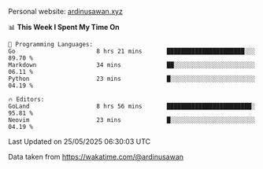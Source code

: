Personal website: [ardinusawan.xyz](https://ardinusawan.xyz)

<!--START_SECTION:waka-->
📊 **This Week I Spent My Time On** 

```text
💬 Programming Languages: 
Go                       8 hrs 21 mins       ██████████████████████░░░   89.70 % 
Markdown                 34 mins             ██░░░░░░░░░░░░░░░░░░░░░░░   06.11 % 
Python                   23 mins             █░░░░░░░░░░░░░░░░░░░░░░░░   04.19 % 

🔥 Editors: 
GoLand                   8 hrs 56 mins       ████████████████████████░   95.81 % 
Neovim                   23 mins             █░░░░░░░░░░░░░░░░░░░░░░░░   04.19 % 
```


 Last Updated on 25/05/2025 06:30:03 UTC
<!--END_SECTION:waka-->
Data taken from https://wakatime.com/@ardinusawan
